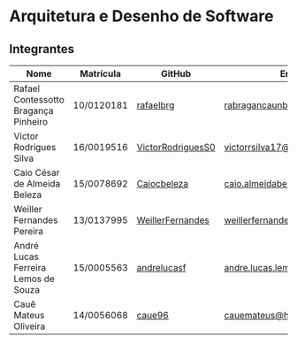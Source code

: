 # Arquitetura e Desenho de Software

## Integrantes

| Nome                          | Matrícula  | GitHub             | Email                                |
|-------------------------------|------------|--------------------|--------------------------------------|
| Rafael Contessotto Bragança Pinheiro  | 10/0120181 | [rafaelbrg](https://github.com/rafaelbrg) | rabragancaunb@gmail.com |
| Victor Rodrigues Silva | 16/0019516 | [VictorRodriguesS0](https://github.com/VictorRodriguesS0) | victorrsilva17@gmail.com |
| Caio César de Almeida Beleza | 15/0078692 | [Caiocbeleza](https://github.com/Caiocbeleza) | caio.almeidabeleza@gmail.com |
| Weiller Fernandes Pereira | 13/0137995 | [WeillerFernandes](https://github.com/WeillerFernandes) | weillerfernandes@gmail.com |
| André Lucas Ferreira Lemos de Souza | 15/0005563 | [andrelucasf](https://github.com/andrelucasf) | andre.lucas.lemos@hotmail.com |
| Cauê Mateus Oliveira | 14/0056068 | [caue96](https://github.com/caue96) | cauemateus@hotmail.com |
